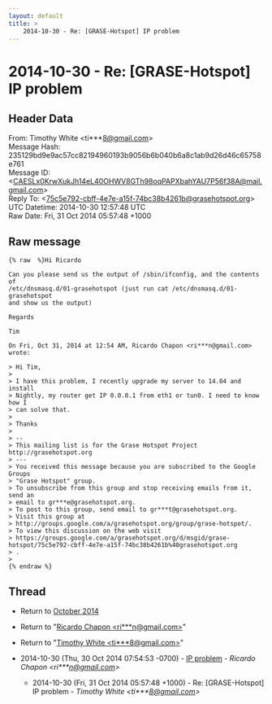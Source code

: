 ```yaml
---
layout: default
title: >
    2014-10-30 - Re: [GRASE-Hotspot] IP problem
---
```


# 2014-10-30 - Re: [GRASE-Hotspot] IP problem

## Header Data

From: Timothy White \<ti***8@gmail.com\><br>
Message Hash: 235129bd9e9ac57cc82194960193b9056b6b040b6a8c1ab9d26d46c65758e761<br>
Message ID: \<CAESLx0KrwXukJh14eL40OHWV8GTh98oqPAPXbahYAU7P56f38A@mail.gmail.com\><br>
Reply To: \<75c5e792-cbff-4e7e-a15f-74bc38b4261b@grasehotspot.org\><br>
UTC Datetime: 2014-10-30 12:57:48 UTC<br>
Raw Date: Fri, 31 Oct 2014 05:57:48 +1000<br>

## Raw message

```
{% raw  %}Hi Ricardo

Can you please send us the output of /sbin/ifconfig, and the contents of
/etc/dnsmasq.d/01-grasehotspot (just run cat /etc/dnsmasq.d/01-grasehotspot
and show us the output)

Regards

Tim

On Fri, Oct 31, 2014 at 12:54 AM, Ricardo Chapon <ri***n@gmail.com>
wrote:

> Hi Tim,
>
> I have this problem, I recently upgrade my server to 14.04 and install
> Nightly, my router get IP 0.0.0.1 from eth1 or tun0. I need to know how I
> can solve that.
>
> Thanks
>
> --
> This mailing list is for the Grase Hotspot Project http://grasehotspot.org
> ---
> You received this message because you are subscribed to the Google Groups
> "Grase Hotspot" group.
> To unsubscribe from this group and stop receiving emails from it, send an
> email to gr***e@grasehotspot.org.
> To post to this group, send email to gr***t@grasehotspot.org.
> Visit this group at
> http://groups.google.com/a/grasehotspot.org/group/grase-hotspot/.
> To view this discussion on the web visit
> https://groups.google.com/a/grasehotspot.org/d/msgid/grase-hotspot/75c5e792-cbff-4e7e-a15f-74bc38b4261b%40grasehotspot.org
> .
>
{% endraw %}
```

## Thread

+ Return to [October 2014](/archive/2014/10)

+ Return to "[Ricardo Chapon <ri***n<span>@</span>gmail.com>](/authors/ri___n_at_gmail_com)"
+ Return to "[Timothy White <ti***8<span>@</span>gmail.com>](/authors/ti___8_at_gmail_com)"

+ 2014-10-30 (Thu, 30 Oct 2014 07:54:53 -0700) - [IP problem](/archive/2014/10/77fd6a5a705d4e5d4e561c657b37b0e730a0ab5dc304d0c370644767ce17703c) - _Ricardo Chapon \<ri***n@gmail.com\>_
  + 2014-10-30 (Fri, 31 Oct 2014 05:57:48 +1000) - Re: [GRASE-Hotspot] IP problem - _Timothy White \<ti***8@gmail.com\>_

